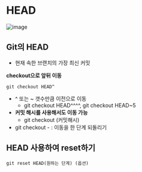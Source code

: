 # HEAD
![image](https://github.com/vananaHope/TIL/assets/125250099/83851be6-d1bf-48b7-8e9b-c16be462a32a)

## Git의 HEAD
* 현재 속한 브랜치의 가장 최신 커밋

**checkout으로 앞뒤 이동**
```
git checkout HEAD^
```
* ^ 또는 ~ 갯수만큼 이전으로 이동
  * git checkout HEAD^^^^, git checkout HEAD~5
* **커밋 해시를 사용해서도 이동 가능**
  * git checkout (커밋해시)
* git checkout - : 이동을 한 단계 되돌리기

## HEAD 사용하여 reset하기
```
git reset HEAD(원하는 단계) (옵션)
```
